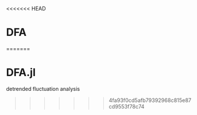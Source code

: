 <<<<<<< HEAD
# DFA
=======
# DFA.jl
detrended fluctuation analysis
>>>>>>> 4fa93f0cd5afb79392968c815e87cd9553f78c74
